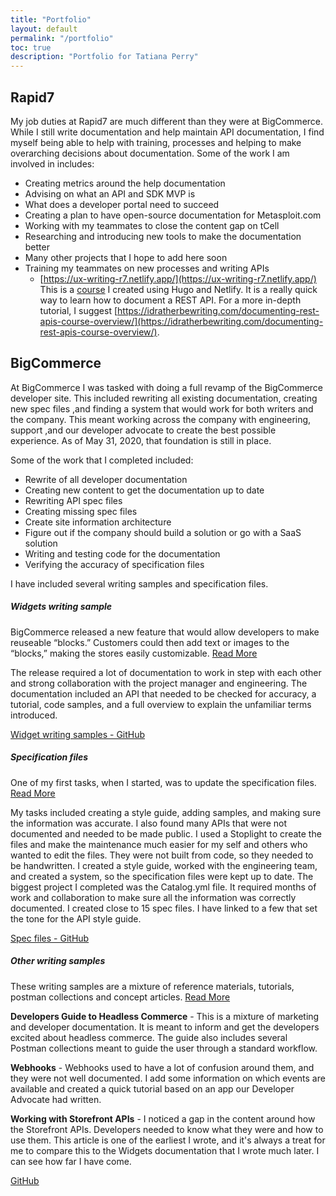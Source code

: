 ```yaml
---
title: "Portfolio"
layout: default
permalink: "/portfolio"
toc: true
description: "Portfolio for Tatiana Perry"
---
```



## Rapid7

My job duties at Rapid7 are much different than they were at BigCommerce. While I still write documentation and help maintain API documentation, I find myself being able to help with training, processes and helping to make overarching decisions about documentation. Some of the work I am involved in includes:
* Creating metrics around the help documentation
* Advising on what an API and SDK MVP is
* What does a developer portal need to succeed
* Creating a plan to have open-source documentation for Metasploit.com
* Working with my teammates to close the content gap on tCell
* Researching and introducing new tools to make the documentation better
* Many other projects that I hope to add here soon
* Training my teammates on new processes and writing APIs
  * [https://ux-writing-r7.netlify.app/](https://ux-writing-r7.netlify.app/) This is a [course](https://github.com/tperry-r7/ux-writing-training) I created using Hugo and Netlify. It is a really quick way to learn how to document a REST API.  For a more in-depth tutorial, I suggest [https://idratherbewriting.com/documenting-rest-apis-course-overview/](https://idratherbewriting.com/documenting-rest-apis-course-overview/). 


## BigCommerce

At BigCommerce I was tasked with doing a full revamp of the BigCommerce developer site. This included rewriting all existing documentation, creating new spec files ,and finding a system that would work for both writers and the company. This meant working across the company with engineering, support ,and our developer advocate to create the best possible experience. As of May 31, 2020, that foundation is still in place.

Some of the work that I completed included:

* Rewrite of all developer documentation
* Creating new content to get the documentation up to date
* Rewriting API spec files
* Creating missing spec files
* Create site information architecture
* Figure out if the company should build a solution or go with a SaaS solution
* Writing and testing code for the documentation
* Verifying the accuracy of specification files

I have included several writing samples and specification files. 

  <div class="row">
    <div class="col-sm-4">
      <div class="card">
        <div class="card-body">
          <h5 class="card-title">Widgets writing sample</h5>
          <p class="card-text">BigCommerce released a new feature that would allow developers to make reuseable “blocks.” Customers could then add text or images to the “blocks,” making the stores easily customizable. <a data-toggle="collapse" href="#collapsewidgetwriting" role="button" aria-expanded="false" aria-controls="collapsewidgetwriting">
              Read More
            </a></p>
          <p>
          </p>
          <div class="collapse" id="collapsewidgetwriting">
            <p>
              The release required a lot of documentation to work in step with each other and strong collaboration with the project manager and engineering. The documentation included an API that needed to be checked for accuracy, a tutorial, code samples, and a full overview to explain the unfamiliar terms introduced.
            </p>
          </div>
          <a href="https://github.com/tjperry07/personal-site/tree/master/_portfolio_files/bigcommerce/widgets" class="btn btn-primary">Widget writing samples - GitHub</a>
        </div>
      </div>
    </div> <!--Card one end-->
      <div class="col-sm-4">
        <div class="card">
          <div class="card-body">
            <h5 class="card-title">Specification files</h5>
            <p class="card-text">One of my first tasks, when I started, was to update the specification files. <a data-toggle="collapse" href="#collapsespecfiles" role="button" aria-expanded="false" aria-controls="collapsespecfiles">
                Read More
              </a></p>
            <p>
            </p>
            <div class="collapse" id="collapsespecfiles">
              <p>
                My tasks included creating a style guide, adding samples, and making sure the information was accurate. I also found many APIs that were not documented and needed to be made public. I used a Stoplight to create the files and make the maintenance much easier for my self and others who wanted to edit the files. They were not built from code, so they needed to be handwritten. I created a style guide, worked with the engineering team, and created a system, so the specification files were kept up to date. The biggest project I completed was the Catalog.yml file. It required months of work and collaboration to make sure all the information was correctly documented. I created close to 15 spec files. I have linked to a few that set the tone for the API style guide.</p>
            </div>
            <a href="https://github.com/tjperry07/personal-site/tree/master/_portfolio_files/bigcommerce/spec_files" class="btn btn-primary">Spec files - GitHub</a>
          </div>
        </div>
      </div>
      <!--Card two end-->
      <div class="col-sm-4">
        <div class="card">
          <div class="card-body">
            <h5 class="card-title">Other writing samples</h5>
            <p class="card-text">These writing samples are a mixture of reference materials, tutorials, postman collections and concept articles. <a data-toggle="collapse" href="#collapseothersamples" role="button" aria-expanded="false" aria-controls="collapseothersamples">
                Read More
              </a></p>
            <p>
            </p>
            <div class="collapse" id="collapseothersamples">
              <p><strong>Developers Guide to Headless Commerce</strong> - This is a mixture of marketing and developer documentation. It is meant to inform and get the developers excited about headless commerce.
                The guide also includes several Postman collections meant to guide the user through a standard workflow. </p>
              <p><strong>Webhooks</strong> - Webhooks used to have a lot of confusion around them, and they were not well documented. I add some information on which events are available and created a quick tutorial based on an app our Developer Advocate had written. </p>
              <p><strong>Working with Storefront APIs</strong> - I noticed a gap in the content around how the Storefront APIs. Developers needed to know what they were and how to use them. This article is one of the earliest I wrote, and it's always a treat for me to compare this to the Widgets documentation that I wrote much later. I can see how far I have come. </p>
            </div>
            <a href="https://github.com/tjperry07/personal-site/tree/master/_portfolio_files/bigcommerce/other" class="btn btn-primary">GitHub</a>
          </div>
        </div>
      </div>
      <!--Card three-->
    </div>
